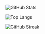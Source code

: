 ![GitHub Stats](https://github-readme-stats.vercel.app/api?username=vigiapriliansyah&show_icons=true&theme=radical)

![Top Langs](https://github-readme-stats.vercel.app/api/top-langs/?username=vigiapriliansyah&layout=compact&theme=radical)

[![GitHub Streak](https://streak-stats.demolab.com?user=vigiapriliansyah&theme=tokyonight)](https://git.io/streak-stats)
